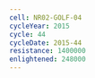 ```yaml
---
cell: NR02-GOLF-04
cycleYear: 2015
cycle: 44
cycleDate: 2015-44
resistance: 1400000
enlightened: 248000
---
```

